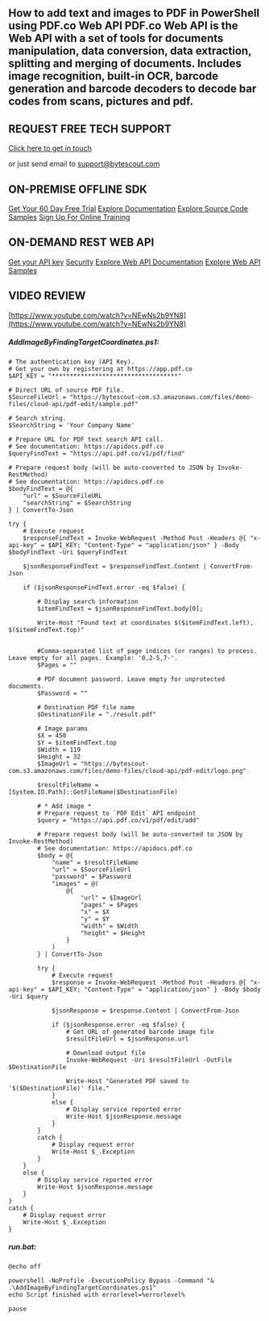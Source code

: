 ## How to add text and images to PDF in PowerShell using PDF.co Web API PDF.co Web API is the Web API with a set of tools for documents manipulation, data conversion, data extraction, splitting and merging of documents. Includes image recognition, built-in OCR, barcode generation and barcode decoders to decode bar codes from scans, pictures and pdf.

## REQUEST FREE TECH SUPPORT

[Click here to get in touch](https://bytescout.zendesk.com/hc/en-us/requests/new?subject=PDF.co%20Web%20API%20Question)

or just send email to [support@bytescout.com](mailto:support@bytescout.com?subject=PDF.co%20Web%20API%20Question) 

## ON-PREMISE OFFLINE SDK 

[Get Your 60 Day Free Trial](https://bytescout.com/download/web-installer?utm_source=github-readme)
[Explore Documentation](https://bytescout.com/documentation/index.html?utm_source=github-readme)
[Explore Source Code Samples](https://github.com/bytescout/ByteScout-SDK-SourceCode/)
[Sign Up For Online Training](https://academy.bytescout.com/)


## ON-DEMAND REST WEB API

[Get your API key](https://app.pdf.co/signup?utm_source=github-readme)
[Security](https://pdf.co/security)
[Explore Web API Documentation](https://apidocs.pdf.co?utm_source=github-readme)
[Explore Web API Samples](https://github.com/bytescout/ByteScout-SDK-SourceCode/tree/master/PDF.co%20Web%20API)

## VIDEO REVIEW

[https://www.youtube.com/watch?v=NEwNs2b9YN8](https://www.youtube.com/watch?v=NEwNs2b9YN8)




<!-- code block begin -->

##### **AddImageByFindingTargetCoordinates.ps1:**
    
```
# The authentication key (API Key).
# Get your own by registering at https://app.pdf.co
$API_KEY = "***********************************"

# Direct URL of source PDF file.
$SourceFileUrl = "https://bytescout-com.s3.amazonaws.com/files/demo-files/cloud-api/pdf-edit/sample.pdf"

# Search string.
$SearchString = 'Your Company Name'

# Prepare URL for PDF text search API call.
# See documentation: https://apidocs.pdf.co
$queryFindText = "https://api.pdf.co/v1/pdf/find"

# Prepare request body (will be auto-converted to JSON by Invoke-RestMethod)
# See documentation: https://apidocs.pdf.co
$bodyFindText = @{
    "url" = $SourceFileURL
    "searchString" = $SearchString
} | ConvertTo-Json

try {
    # Execute request
    $responseFindText = Invoke-WebRequest -Method Post -Headers @{ "x-api-key" = $API_KEY; "Content-Type" = "application/json" } -Body $bodyFindText -Uri $queryFindText

    $jsonResponseFindText = $responseFindText.Content | ConvertFrom-Json

    if ($jsonResponseFindText.error -eq $false) {

        # Display search information
        $itemFindText = $jsonResponseFindText.body[0];

        Write-Host "Found text at coordinates $($itemFindText.left), $($itemFindText.top)"


        #Comma-separated list of page indices (or ranges) to process. Leave empty for all pages. Example: '0,2-5,7-'.
        $Pages = ""

        # PDF document password. Leave empty for unprotected documents.
        $Password = ""

        # Destination PDF file name
        $DestinationFile = "./result.pdf"

        # Image params
        $X = 450
        $Y = $itemFindText.top
        $Width = 119
        $Height = 32
        $ImageUrl = "https://bytescout-com.s3.amazonaws.com/files/demo-files/cloud-api/pdf-edit/logo.png"

        $resultFileName = [System.IO.Path]::GetFileName($DestinationFile)

        # * Add image *
        # Prepare request to `PDF Edit` API endpoint
        $query = "https://api.pdf.co/v1/pdf/edit/add"

        # Prepare request body (will be auto-converted to JSON by Invoke-RestMethod)
        # See documentation: https://apidocs.pdf.co
        $body = @{
            "name" = $resultFileName
            "url" = $SourceFileUrl
            "password" = $Password
            "images" = @(
                @{
                    "url" = $ImageUrl
                    "pages" = $Pages
                    "x" = $X
                    "y" = $Y
                    "width" = $Width
                    "height" = $Height
                }
            )
        } | ConvertTo-Json
        
        try {
            # Execute request
            $response = Invoke-WebRequest -Method Post -Headers @{ "x-api-key" = $API_KEY; "Content-Type" = "application/json" } -Body $body -Uri $query
            
            $jsonResponse = $response.Content | ConvertFrom-Json

            if ($jsonResponse.error -eq $false) {
                # Get URL of generated barcode image file
                $resultFileUrl = $jsonResponse.url
                
                # Download output file
                Invoke-WebRequest -Uri $resultFileUrl -OutFile $DestinationFile

                Write-Host "Generated PDF saved to '$($DestinationFile)' file."
            }
            else {
                # Display service reported error
                Write-Host $jsonResponse.message
            }
        }
        catch {
            # Display request error
            Write-Host $_.Exception
        }
    }
    else {
        # Display service reported error
        Write-Host $jsonResponse.message
    }
}
catch {
    # Display request error
    Write-Host $_.Exception
}
```

<!-- code block end -->    

<!-- code block begin -->

##### **run.bat:**
    
```
@echo off

powershell -NoProfile -ExecutionPolicy Bypass -Command "& .\AddImageByFindingTargetCoordinates.ps1"
echo Script finished with errorlevel=%errorlevel%

pause
```

<!-- code block end -->